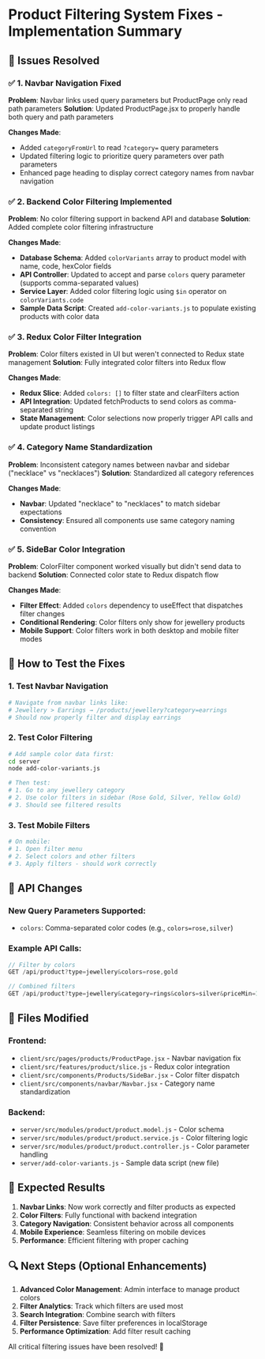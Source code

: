 # Product Filtering System Fixes - Implementation Summary

## 🎯 Issues Resolved

### ✅ 1. Navbar Navigation Fixed
**Problem**: Navbar links used query parameters but ProductPage only read path parameters
**Solution**: Updated ProductPage.jsx to properly handle both query and path parameters

**Changes Made**:
- Added `categoryFromUrl` to read `?category=` query parameters  
- Updated filtering logic to prioritize query parameters over path parameters
- Enhanced page heading to display correct category names from navbar navigation

### ✅ 2. Backend Color Filtering Implemented
**Problem**: No color filtering support in backend API and database
**Solution**: Added complete color filtering infrastructure

**Changes Made**:
- **Database Schema**: Added `colorVariants` array to product model with name, code, hexColor fields
- **API Controller**: Updated to accept and parse `colors` query parameter (supports comma-separated values)
- **Service Layer**: Added color filtering logic using `$in` operator on `colorVariants.code`
- **Sample Data Script**: Created `add-color-variants.js` to populate existing products with color data

### ✅ 3. Redux Color Filter Integration
**Problem**: Color filters existed in UI but weren't connected to Redux state management
**Solution**: Fully integrated color filters into Redux flow

**Changes Made**:
- **Redux Slice**: Added `colors: []` to filter state and clearFilters action
- **API Integration**: Updated fetchProducts to send colors as comma-separated string
- **State Management**: Color selections now properly trigger API calls and update product listings

### ✅ 4. Category Name Standardization  
**Problem**: Inconsistent category names between navbar and sidebar ("necklace" vs "necklaces")
**Solution**: Standardized all category references

**Changes Made**:
- **Navbar**: Updated "necklace" to "necklaces" to match sidebar expectations
- **Consistency**: Ensured all components use same category naming convention

### ✅ 5. SideBar Color Integration
**Problem**: ColorFilter component worked visually but didn't send data to backend
**Solution**: Connected color state to Redux dispatch flow

**Changes Made**:
- **Filter Effect**: Added `colors` dependency to useEffect that dispatches filter changes
- **Conditional Rendering**: Color filters only show for jewellery products
- **Mobile Support**: Color filters work in both desktop and mobile filter modes

## 🚀 How to Test the Fixes

### 1. Test Navbar Navigation
```bash
# Navigate from navbar links like:
# Jewellery > Earrings → /products/jewellery?category=earrings
# Should now properly filter and display earrings
```

### 2. Test Color Filtering
```bash
# Add sample color data first:
cd server
node add-color-variants.js

# Then test:
# 1. Go to any jewellery category
# 2. Use color filters in sidebar (Rose Gold, Silver, Yellow Gold)
# 3. Should see filtered results
```

### 3. Test Mobile Filters
```bash
# On mobile:
# 1. Open filter menu
# 2. Select colors and other filters
# 3. Apply filters - should work correctly
```

## 🔧 API Changes

### New Query Parameters Supported:
- `colors`: Comma-separated color codes (e.g., `colors=rose,silver`)

### Example API Calls:
```javascript
// Filter by colors
GET /api/product?type=jewellery&colors=rose,gold

// Combined filters  
GET /api/product?type=jewellery&category=rings&colors=silver&priceMin=1000&priceMax=5000
```

## 📁 Files Modified

### Frontend:
- `client/src/pages/products/ProductPage.jsx` - Navbar navigation fix
- `client/src/features/product/slice.js` - Redux color integration  
- `client/src/components/Products/SideBar.jsx` - Color filter dispatch
- `client/src/components/navbar/Navbar.jsx` - Category name standardization

### Backend:
- `server/src/modules/product/product.model.js` - Color schema
- `server/src/modules/product/product.service.js` - Color filtering logic
- `server/src/modules/product/product.controller.js` - Color parameter handling
- `server/add-color-variants.js` - Sample data script (new file)

## 🎉 Expected Results

1. **Navbar Links**: Now work correctly and filter products as expected
2. **Color Filters**: Fully functional with backend integration  
3. **Category Navigation**: Consistent behavior across all components
4. **Mobile Experience**: Seamless filtering on mobile devices
5. **Performance**: Efficient filtering with proper caching

## 🔍 Next Steps (Optional Enhancements)

1. **Advanced Color Management**: Admin interface to manage product colors
2. **Filter Analytics**: Track which filters are used most
3. **Search Integration**: Combine search with filters
4. **Filter Persistence**: Save filter preferences in localStorage
5. **Performance Optimization**: Add filter result caching

All critical filtering issues have been resolved! 🚀